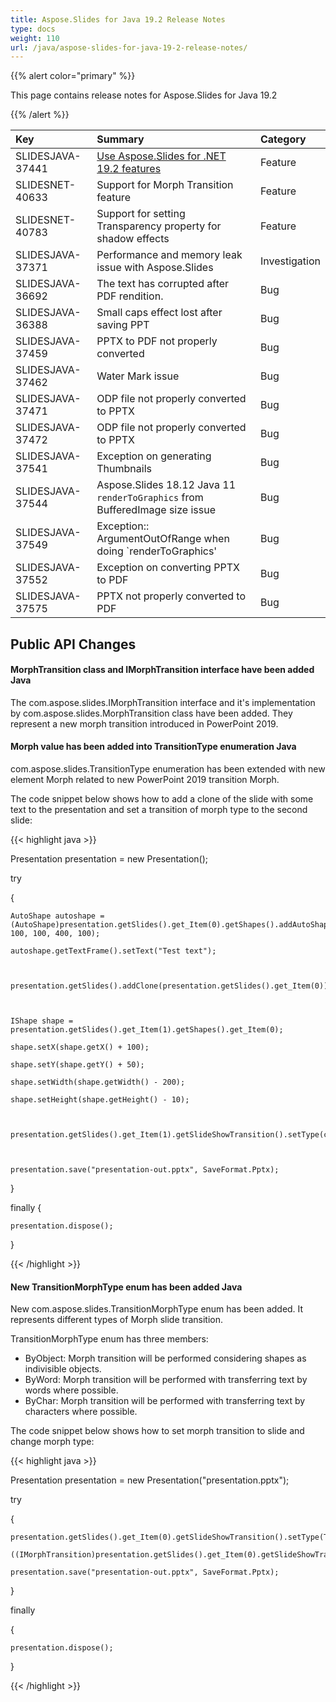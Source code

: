 ```yaml
---
title: Aspose.Slides for Java 19.2 Release Notes
type: docs
weight: 110
url: /java/aspose-slides-for-java-19-2-release-notes/
---
```


{{% alert color="primary" %}} 

This page contains release notes for Aspose.Slides for Java 19.2

{{% /alert %}} 

|**Key**|**Summary**|**Category**|
| :- | :- | :- |
|SLIDESJAVA-37441|[Use Aspose.Slides for .NET 19.2 features](https://docs.aspose.com/display/slidesnet/Aspose.Slides+for+.NET+19.2+Release+Notes)|Feature|
|SLIDESNET-40633|Support for Morph Transition feature|Feature|
|SLIDESNET-40783|Support for setting Transparency property for shadow effects|Feature|
|SLIDESJAVA-37371|Performance and memory leak issue with Aspose.Slides|Investigation|
|SLIDESJAVA-36692|The text has corrupted after PDF rendition.|Bug|
|SLIDESJAVA-36388|Small caps effect lost after saving PPT|Bug|
|SLIDESJAVA-37459|PPTX to PDF not properly converted|Bug|
|SLIDESJAVA-37462|Water Mark issue|Bug|
|SLIDESJAVA-37471|ODP file not properly converted to PPTX|Bug|
|SLIDESJAVA-37472|ODP file not properly converted to PPTX|Bug|
|SLIDESJAVA-37541|Exception on generating Thumbnails|Bug|
|SLIDESJAVA-37544|Aspose.Slides 18.12 Java 11 `renderToGraphics` from BufferedImage size issue|Bug|
|SLIDESJAVA-37549|Exception:: ArgumentOutOfRange when doing `renderToGraphics'|Bug|
|SLIDESJAVA-37552|Exception on converting PPTX to PDF|Bug|
|SLIDESJAVA-37575|PPTX not properly converted to PDF|Bug|
## **Public API Changes**
#### **MorphTransition class and IMorphTransition interface have been added Java**
The com.aspose.slides.IMorphTransition interface and it's implementation by com.aspose.slides.MorphTransition class have been added. They represent a new morph transition introduced in PowerPoint 2019.
#### **Morph value has been added into TransitionType enumeration Java**
com.aspose.slides.TransitionType enumeration has been extended with new element Morph related to new PowerPoint 2019 transition Morph.

The code snippet below shows how to add a clone of the slide with some text to the presentation and set a transition of morph type to the second slide:



{{< highlight java >}}

 Presentation presentation = new Presentation();

try

{

    AutoShape autoshape = (AutoShape)presentation.getSlides().get_Item(0).getShapes().addAutoShape(ShapeType.Rectangle, 100, 100, 400, 100);

    autoshape.getTextFrame().setText("Test text");



    presentation.getSlides().addClone(presentation.getSlides().get_Item(0));



    IShape shape = presentation.getSlides().get_Item(1).getShapes().get_Item(0);

    shape.setX(shape.getX() + 100);

    shape.setY(shape.getY() + 50);

    shape.setWidth(shape.getWidth() - 200);

    shape.setHeight(shape.getHeight() - 10);



    presentation.getSlides().get_Item(1).getSlideShowTransition().setType(com.aspose.slides.TransitionType.Morph);



    presentation.save("presentation-out.pptx", SaveFormat.Pptx);

}

finally {

    presentation.dispose();

}


{{< /highlight >}}


#### **New TransitionMorphType enum has been added Java**
New com.aspose.slides.TransitionMorphType enum has been added. It represents different types of Morph slide transition.

TransitionMorphType enum has three members:

- ByObject: Morph transition will be performed considering shapes as indivisible objects.
- ByWord: Morph transition will be performed with transferring text by words where possible.
- ByChar: Morph transition will be performed with transferring text by characters where possible.

The code snippet below shows how to set morph transition to slide and change morph type:



{{< highlight java >}}

 Presentation presentation = new Presentation("presentation.pptx");

try

{

    presentation.getSlides().get_Item(0).getSlideShowTransition().setType(TransitionType.Morph);

    ((IMorphTransition)presentation.getSlides().get_Item(0).getSlideShowTransition().getValue()).setMorphType(TransitionMorphType.ByWord);

    presentation.save("presentation-out.pptx", SaveFormat.Pptx);

}

finally

{

    presentation.dispose();

}


{{< /highlight >}}




